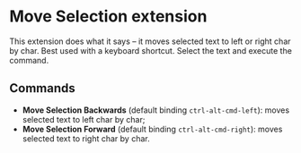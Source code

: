 # Move Selection extension

This extension does what it says – it moves selected text to left or right char by char. Best used with a keyboard shortcut. Select the text and execute the command.

## Commands

- **Move Selection Backwards** (default binding `ctrl-alt-cmd-left`): moves selected text to left char by char;
- **Move Selection Forward** (default binding `ctrl-alt-cmd-right`): moves selected text to right char by char.
